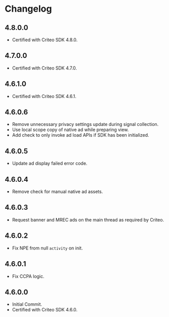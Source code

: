 # Changelog

## 4.8.0.0
* Certified with Criteo SDK 4.8.0.

## 4.7.0.0
* Certified with Criteo SDK 4.7.0.

## 4.6.1.0
* Certified with Criteo SDK 4.6.1.

## 4.6.0.6
* Remove unnecessary privacy settings update during signal collection.
* Use local scope copy of native ad while preparing view.
* Add check to only invoke ad load APIs if SDK has been initialized.

## 4.6.0.5
* Update ad display failed error code.

## 4.6.0.4
* Remove check for manual native ad assets.

## 4.6.0.3
* Request banner and MREC ads on the main thread as required by Criteo.

## 4.6.0.2
* Fix NPE from null `activity` on init.

## 4.6.0.1
* Fix CCPA logic.

## 4.6.0.0
* Initial Commit.
* Certified with Criteo SDK 4.6.0.
